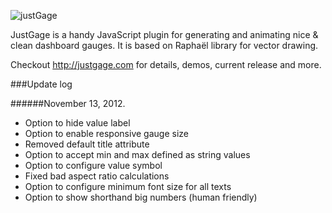 ![justGage](https://dl.dropbox.com/u/6211055/IMG/justgage_logo.png)

JustGage is a handy JavaScript plugin for generating and animating nice &amp; clean dashboard gauges. It is based on Raphaël library for vector drawing.

Checkout http://justgage.com for details, demos, current release and more.

###Update log

######November 13, 2012.

 * Option to hide value label
 * Option to enable responsive gauge size
 * Removed default title attribute
 * Option to accept min and max defined as string values
 * Option to configure value symbol
 * Fixed bad aspect ratio calculations
 * Option to configure minimum font size for all texts
 * Option to show shorthand big numbers (human friendly)

